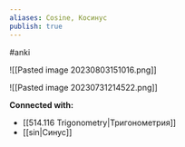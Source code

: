 ```yaml
---
aliases: Сosine, Косинус
publish: true
---
```

#anki

![[Pasted image 20230803151016.png]]

![[Pasted image 20230731214522.png]]











**Connected with:**
- [[514.116 Trigonometry|Тригонометрия]]
- [[sin|Синус]]

